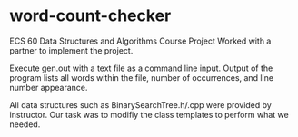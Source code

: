 # word-count-checker
ECS 60 Data Structures and Algorithms Course Project
Worked with a partner to implement the project. 


Execute gen.out with a text file as a command line input.
Output of the program lists all words within the file, number
of occurrences, and line number appearance. 

All data structures such as BinarySearchTree.h/.cpp were provided
by instructor. Our task was to modifiy the class templates to 
perform what we needed. 
